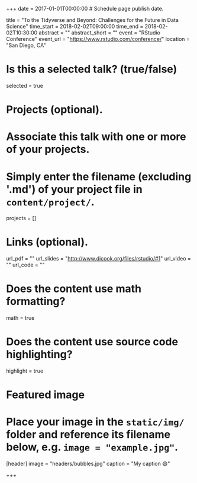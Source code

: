 +++
date = 2017-01-01T00:00:00  # Schedule page publish date.

title = "To the Tidyverse and Beyond: Challenges for the Future in Data Science"
time_start = 2018-02-02T09:00:00
time_end = 2018-02-02T10:30:00
abstract = ""
abstract_short = ""
event = "RStudio Conference"
event_url = "https://www.rstudio.com/conference/"
location = "San Diego, CA"

# Is this a selected talk? (true/false)
selected = true

# Projects (optional).
#   Associate this talk with one or more of your projects.
#   Simply enter the filename (excluding '.md') of your project file in `content/project/`.
projects = []

# Links (optional).
url_pdf = ""
url_slides = "http://www.dicook.org/files/rstudio/#1"
url_video = ""
url_code = ""

# Does the content use math formatting?
math = true

# Does the content use source code highlighting?
highlight = true

# Featured image
# Place your image in the `static/img/` folder and reference its filename below, e.g. `image = "example.jpg"`.
[header]
image = "headers/bubbles.jpg"
caption = "My caption :smile:"

+++

